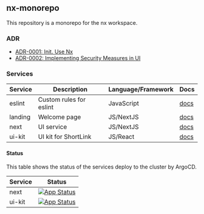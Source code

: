 ## nx-monorepo

This repository is a monorepo for the nx workspace.

### ADR

- [ADR-0001: Init. Use Nx](./docs/adr/0001-init.md)
- [ADR-0002: Implementing Security Measures in UI](./docs/adr/0002-security.md)

### Services

| Service | Description               | Language/Framework | Docs                                 |
|---------|---------------------------|--------------------|--------------------------------------|
| eslint  | Custom rules for eslint   | JavaScript         | [docs](./packages/eslint/README.md)  |
| landing | Welcome page              | JS/NextJS          | [docs](./packages/landing/README.md) |
| next    | UI service                | JS/NextJS          | [docs](./packages/next/README.md)    |
| ui-kit  | UI kit for ShortLink      | JS/React           | [docs](./packages/ui-kit/README.md)  |

#### Status

This table shows the status of the services deploy to the cluster by ArgoCD.

| Service   | Status                                                                                                                                                  |
|-----------|---------------------------------------------------------------------------------------------------------------------------------------------------------|
| next      | [![App Status](https://shortlink.best/argo/cd/api/badge?name=shortlink-next&revision=true)](https://shortlink.best/argo/cd/applications/shortlink-next) |
| ui-kit    | [![App Status](https://shortlink.best/argo/cd/api/badge?name=shortlink-next&revision=true)](https://shortlink.best/argo/cd/applications/ui-kit)         |
